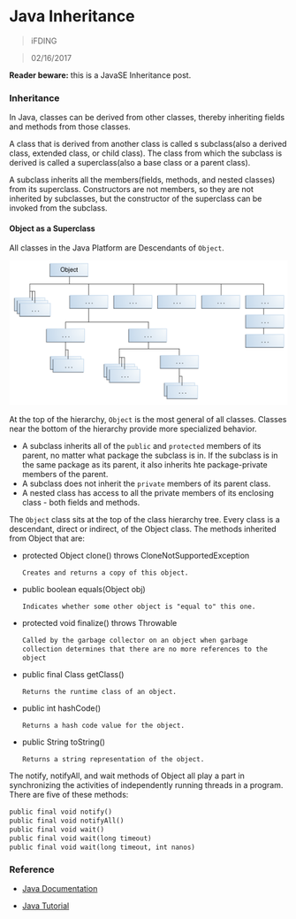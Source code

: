 # Java Inheritance

>iFDING

>02/16/2017


<div class="message">
<b>Reader beware:</b> this is a JavaSE Inheritance post.
</div>

### Inheritance

In Java, classes can be derived from other classes, thereby inheriting fields and methods from those classes.

A class that is derived from another class is called s subclass(also a derived class, extended class, or child class). The class from which the subclass is derived is called a superclass(also a base class or a parent class).

A subclass inherits all the members(fields, methods, and nested classes) from its superclass. Constructors are not members, so they are not inherited by subclasses, but the constructor of the superclass can be invoked from the subclass.

#### Object as a Superclass

All classes in the Java Platform are Descendants of `Object`.

![classes-object.gif](../images/classes-object.gif)

At the top of the hierarchy, `Object` is the most general of all classes. Classes near the bottom of the hierarchy provide more specialized behavior.

* A subclass inherits all of the `public` and `protected` members of its parent, no matter what package the subclass is in. If the subclass is in the same package as its parent, it also inherits hte package-private members of the parent.
* A subclass does not inherit the `private` members of its parent class. 
* A nested class has access to all the private members of its enclosing class - both fields and methods.

The `Object` class sits at the top of the class hierarchy tree. Every class is a descendant, direct or indirect, of the Object class. The methods inherited from Object that are:

* protected Object clone() throws CloneNotSupportedException

      Creates and returns a copy of this object.

* public boolean equals(Object obj)

      Indicates whether some other object is "equal to" this one.

* protected void finalize() throws Throwable

      Called by the garbage collector on an object when garbage collection determines that there are no more references to the object

* public final Class getClass()

      Returns the runtime class of an object.

* public int hashCode()

      Returns a hash code value for the object.

* public String toString()

      Returns a string representation of the object.

The notify, notifyAll, and wait methods of Object all play a part in synchronizing the activities of independently running threads in a program. There are five of these methods:

```
public final void notify()
public final void notifyAll()
public final void wait()
public final void wait(long timeout)
public final void wait(long timeout, int nanos)
```

### Reference
* [Java Documentation](https://docs.oracle.com/javase/tutorial/java/index.html)

* [Java Tutorial](https://www.tutorialspoint.com/java/index.htm)
